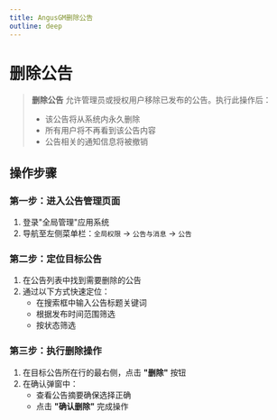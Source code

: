 ```yaml
---
title: AngusGM删除公告
outline: deep
---
```


# 删除公告

> **删除公告** 允许管理员或授权用户移除已发布的公告。执行此操作后：
> - 该公告将从系统内永久删除
> - 所有用户将不再看到该公告内容
> - 公告相关的通知信息将被撤销

## 操作步骤

### 第一步：进入公告管理页面
1. 登录"全局管理"应用系统
2. 导航至左侧菜单栏：`全局权限` → `公告与消息` → `公告`

### 第二步：定位目标公告
1. 在公告列表中找到需要删除的公告
2. 通过以下方式快速定位：
    - 在搜索框中输入公告标题关键词
    - 根据发布时间范围筛选
    - 按状态筛选

### 第三步：执行删除操作
1. 在目标公告所在行的最右侧，点击 **"删除"** 按钮
2. 在确认弹窗中：
    - 查看公告摘要确保选择正确
    - 点击 **"确认删除"** 完成操作

